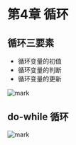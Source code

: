# 第4章 循环

## 循环三要素

- 循环变量的初值
- 循环变量的判断
- 循环变量的更新

![mark](http://p6yio0wew.bkt.clouddn.com/blog/180414/DA16KcbgBb.png)

## do-while  循环

![mark](http://p6yio0wew.bkt.clouddn.com/blog/180414/5J185hEcKe.png)

